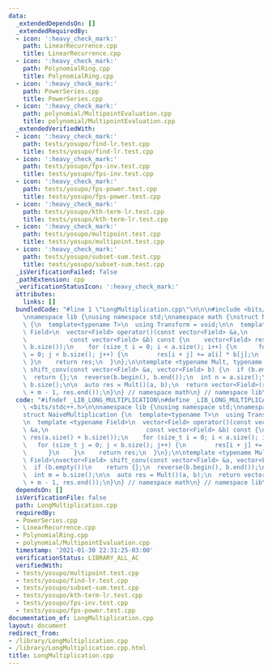 ```yaml
---
data:
  _extendedDependsOn: []
  _extendedRequiredBy:
  - icon: ':heavy_check_mark:'
    path: LinearRecurrence.cpp
    title: LinearRecurrence.cpp
  - icon: ':heavy_check_mark:'
    path: PolynomialRing.cpp
    title: PolynomialRing.cpp
  - icon: ':heavy_check_mark:'
    path: PowerSeries.cpp
    title: PowerSeries.cpp
  - icon: ':heavy_check_mark:'
    path: polynomial/MultipointEvaluation.cpp
    title: polynomial/MultipointEvaluation.cpp
  _extendedVerifiedWith:
  - icon: ':heavy_check_mark:'
    path: tests/yosupo/find-lr.test.cpp
    title: tests/yosupo/find-lr.test.cpp
  - icon: ':heavy_check_mark:'
    path: tests/yosupo/fps-inv.test.cpp
    title: tests/yosupo/fps-inv.test.cpp
  - icon: ':heavy_check_mark:'
    path: tests/yosupo/fps-power.test.cpp
    title: tests/yosupo/fps-power.test.cpp
  - icon: ':heavy_check_mark:'
    path: tests/yosupo/kth-term-lr.test.cpp
    title: tests/yosupo/kth-term-lr.test.cpp
  - icon: ':heavy_check_mark:'
    path: tests/yosupo/multipoint.test.cpp
    title: tests/yosupo/multipoint.test.cpp
  - icon: ':heavy_check_mark:'
    path: tests/yosupo/subset-sum.test.cpp
    title: tests/yosupo/subset-sum.test.cpp
  _isVerificationFailed: false
  _pathExtension: cpp
  _verificationStatusIcon: ':heavy_check_mark:'
  attributes:
    links: []
  bundledCode: "#line 1 \"LongMultiplication.cpp\"\n\n\n#include <bits/stdc++.h>\n\
    \nnamespace lib {\nusing namespace std;\nnamespace math {\nstruct NaiveMultiplication\
    \ {\n  template<typename T>\n  using Transform = void;\n\n  template <typename\
    \ Field>\n  vector<Field> operator()(const vector<Field> &a,\n               \
    \            const vector<Field> &b) const {\n    vector<Field> res(a.size() +\
    \ b.size());\n    for (size_t i = 0; i < a.size(); i++) {\n      for (size_t j\
    \ = 0; j < b.size(); j++) {\n        res[i + j] += a[i] * b[j];\n      }\n   \
    \ }\n    return res;\n  }\n};\n\ntemplate <typename Mult, typename Field>\nvector<Field>\
    \ shift_conv(const vector<Field> &a, vector<Field> b) {\n  if (b.empty())\n  \
    \  return {};\n  reverse(b.begin(), b.end());\n  int n = a.size();\n  int m =\
    \ b.size();\n\n  auto res = Mult()(a, b);\n  return vector<Field>(res.begin()\
    \ + m - 1, res.end());\n}\n} // namespace math\n} // namespace lib\n\n\n"
  code: "#ifndef _LIB_LONG_MULTIPLICATION\n#define _LIB_LONG_MULTIPLICATION\n#include\
    \ <bits/stdc++.h>\n\nnamespace lib {\nusing namespace std;\nnamespace math {\n\
    struct NaiveMultiplication {\n  template<typename T>\n  using Transform = void;\n\
    \n  template <typename Field>\n  vector<Field> operator()(const vector<Field>\
    \ &a,\n                           const vector<Field> &b) const {\n    vector<Field>\
    \ res(a.size() + b.size());\n    for (size_t i = 0; i < a.size(); i++) {\n   \
    \   for (size_t j = 0; j < b.size(); j++) {\n        res[i + j] += a[i] * b[j];\n\
    \      }\n    }\n    return res;\n  }\n};\n\ntemplate <typename Mult, typename\
    \ Field>\nvector<Field> shift_conv(const vector<Field> &a, vector<Field> b) {\n\
    \  if (b.empty())\n    return {};\n  reverse(b.begin(), b.end());\n  int n = a.size();\n\
    \  int m = b.size();\n\n  auto res = Mult()(a, b);\n  return vector<Field>(res.begin()\
    \ + m - 1, res.end());\n}\n} // namespace math\n} // namespace lib\n\n#endif\n"
  dependsOn: []
  isVerificationFile: false
  path: LongMultiplication.cpp
  requiredBy:
  - PowerSeries.cpp
  - LinearRecurrence.cpp
  - PolynomialRing.cpp
  - polynomial/MultipointEvaluation.cpp
  timestamp: '2021-01-30 22:31:25-03:00'
  verificationStatus: LIBRARY_ALL_AC
  verifiedWith:
  - tests/yosupo/multipoint.test.cpp
  - tests/yosupo/find-lr.test.cpp
  - tests/yosupo/subset-sum.test.cpp
  - tests/yosupo/kth-term-lr.test.cpp
  - tests/yosupo/fps-inv.test.cpp
  - tests/yosupo/fps-power.test.cpp
documentation_of: LongMultiplication.cpp
layout: document
redirect_from:
- /library/LongMultiplication.cpp
- /library/LongMultiplication.cpp.html
title: LongMultiplication.cpp
---
```

